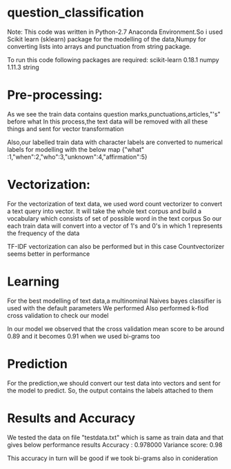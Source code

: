 # question_classification

Note: This code was written in Python-2.7 Anaconda Environment.So i used Scikit learn (sklearn) package for the modelling of the data,Numpy for converting lists into arrays and punctuation from string package.  

To run this code following  packages are required:
scikit-learn 0.18.1
numpy 1.11.3
string

# Pre-processing:
As we see the train data contains question marks,punctuations,articles,"'s" before what
In this process,the text data will be removed with all these things and sent for vector transformation

Also,our labelled train data with character labels are converted to numerical labels for modelling with the below map
{"what" :1,"when":2,"who":3,"unknown":4,"affirmation":5}

# Vectorization:
For the vectorization of text data, we used word count vectorizer to convert a text query into vector.
It will take the whole text corpus and build a vocabulary which consists of set of possible word in the text corpus
So our each train data will convert into a vector of 1's and 0's in which 1 represents the frequency of the data

TF-IDF vectorization can also be performed but in this case Countvectorizer seems better in performance

# Learning 

For the best modelling of text data,a multinominal Naives bayes classifier is used with the default parameters
We performed Also performed k-flod cross validation to check our model

In our model we observed that the cross validation mean score to be around 0.89 and it becomes 0.91 when we used bi-grams too

# Prediction 
For the prediction,we should convert our test data into vectors and sent for the model to predict.
So, the output contains the labels attached to them

# Results and Accuracy

We tested the data on file "testdata.txt" which is same as train data and that gives below performance results
Accuracy : 0.978000
Variance score: 0.98

This accuracy in turn will be good if we took bi-grams also in conideration
